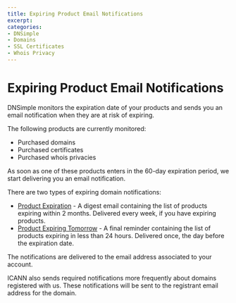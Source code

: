 ```yaml
---
title: Expiring Product Email Notifications
excerpt: 
categories:
- DNSimple
- Domains
- SSL Certificates
- Whois Privacy
---
```


# Expiring Product Email Notifications

DNSimple monitors the expiration date of your products and sends you an email notification when they are at risk of expiring.

The following products are currently monitored:

- Purchased domains
- Purchased certificates
- Purchased whois privacies

As soon as one of these products enters in the 60-day expiration period, we start delivering you an email notification.

There are two types of expiring domain notifications:

- [Product Expiration](/articles/product-expiration-notification) - A digest email containing the list of products expiring within 2 months. Delivered every week, if you have expiring products.
- [Product Expiring Tomorrow](/articles/product-expiring-tomorrow-notification) - A final reminder containing the list of products expiring in less than 24 hours. Delivered once, the day before the expiration date.

The notifications are delivered to the email address associated to your account.

<note>
ICANN also sends required notifications more frequently about domains registered with us. These notifications will be sent to the registrant email address for the domain.
</note>
